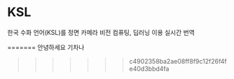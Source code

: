 ﻿# KSL
한국 수화 언어(KSL)를 정면 카메라 비전 컴퓨팅, 딥러닝 이용 실시간 번역

=======
안녕하세요
기차나
>>>>>>> c4902358ba2ae08ff8f9c12f26f4fe40d3bbd4fa
